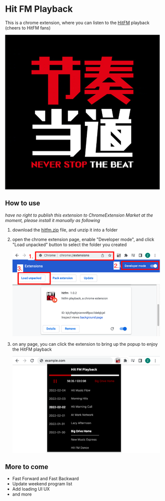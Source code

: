# Hit FM Playback

This is a chrome extension, where you can listen to the [HitFM](https://weibo.com/u/1712356403) playback (cheers to HitFM fans)

![HitFM Logo](https://raw.githubusercontent.com/lanzhiping/hitfm-playback/main/images/hitfm_jie_zhou_dang_dao.jpg)

## How to use

_have no right to publish this extension to ChromeExtension Market at the moment, please install it manually as following_

1. download the [hitfm.zip](https://github.com/lanzhiping/hitfm-playback/blob/main/dist/hitfm.zip) file, and unzip it into a folder

2. open the chrome extension page, enable "Developer mode", and click "Load unpacked" button to select the folder you created

   ![Extension Instruction](https://raw.githubusercontent.com/lanzhiping/hitfm-playback/main/images/hitfm_instruction.png)

3. on any page, you can click the extension to bring up the popup to enjoy the HitFM playback

   ![Extension Preview](https://raw.githubusercontent.com/lanzhiping/hitfm-playback/main/images/hitfm_preview.png)

## More to come

- Fast Forward and Fast Backward
- Update weekend program list
- Add loading UI UX
- and more
